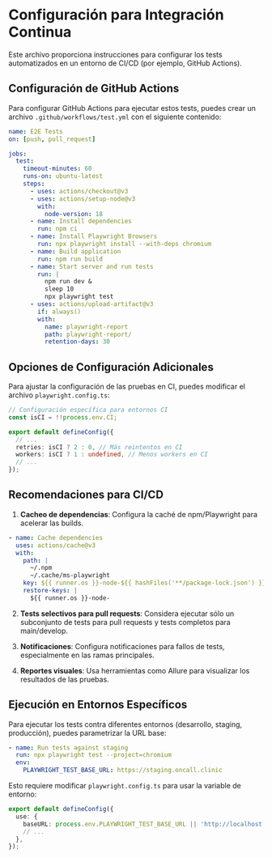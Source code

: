 # Configuración para Integración Continua

Este archivo proporciona instrucciones para configurar los tests automatizados en un entorno de CI/CD (por ejemplo, GitHub Actions).

## Configuración de GitHub Actions

Para configurar GitHub Actions para ejecutar estos tests, puedes crear un archivo `.github/workflows/test.yml` con el siguiente contenido:

```yaml
name: E2E Tests
on: [push, pull_request]

jobs:
  test:
    timeout-minutes: 60
    runs-on: ubuntu-latest
    steps:
      - uses: actions/checkout@v3
      - uses: actions/setup-node@v3
        with:
          node-version: 18
      - name: Install dependencies
        run: npm ci
      - name: Install Playwright Browsers
        run: npx playwright install --with-deps chromium
      - name: Build application
        run: npm run build
      - name: Start server and run tests
        run: |
          npm run dev &
          sleep 10
          npx playwright test
      - uses: actions/upload-artifact@v3
        if: always()
        with:
          name: playwright-report
          path: playwright-report/
          retention-days: 30
```

## Opciones de Configuración Adicionales

Para ajustar la configuración de las pruebas en CI, puedes modificar el archivo `playwright.config.ts`:

```typescript
// Configuración específica para entornos CI
const isCI = !!process.env.CI;

export default defineConfig({
  // ...
  retries: isCI ? 2 : 0, // Más reintentos en CI
  workers: isCI ? 1 : undefined, // Menos workers en CI
  // ...
});
```

## Recomendaciones para CI/CD

1. **Cacheo de dependencias**: Configura la caché de npm/Playwright para acelerar las builds.

```yaml
- name: Cache dependencies
  uses: actions/cache@v3
  with:
    path: |
      ~/.npm
      ~/.cache/ms-playwright
    key: ${{ runner.os }}-node-${{ hashFiles('**/package-lock.json') }}
    restore-keys: |
      ${{ runner.os }}-node-
```

2. **Tests selectivos para pull requests**: Considera ejecutar sólo un subconjunto de tests para pull requests y tests completos para main/develop.

3. **Notificaciones**: Configura notificaciones para fallos de tests, especialmente en las ramas principales.

4. **Reportes visuales**: Usa herramientas como Allure para visualizar los resultados de las pruebas.

## Ejecución en Entornos Específicos

Para ejecutar los tests contra diferentes entornos (desarrollo, staging, producción), puedes parametrizar la URL base:

```yaml
- name: Run tests against staging
  run: npx playwright test --project=chromium
  env:
    PLAYWRIGHT_TEST_BASE_URL: https://staging.oncall.clinic
```

Esto requiere modificar `playwright.config.ts` para usar la variable de entorno:

```typescript
export default defineConfig({
  use: {
    baseURL: process.env.PLAYWRIGHT_TEST_BASE_URL || 'http://localhost:5000',
    // ...
  },
});
```